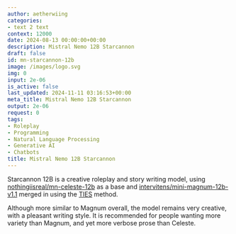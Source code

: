 ```yaml
---
author: aetherwiing
categories:
- text 2 text
context: 12000
date: 2024-08-13 00:00:00+00:00
description: Mistral Nemo 12B Starcannon
draft: false
id: mn-starcannon-12b
image: /images/logo.svg
img: 0
input: 2e-06
is_active: false
last_updated: 2024-11-11 03:16:53+00:00
meta_title: Mistral Nemo 12B Starcannon
output: 2e-06
request: 0
tags:
- Roleplay
- Programming
- Natural Language Processing
- Generative AI
- Chatbots
title: Mistral Nemo 12B Starcannon
---
```







Starcannon 12B is a creative roleplay and story writing model, using [nothingiisreal/mn-celeste-12b](https://openrouter.ai/nothingiisreal/mn-celeste-12b) as a base and [intervitens/mini-magnum-12b-v1.1](https://huggingface.co/intervitens/mini-magnum-12b-v1.1) merged in using the [TIES](https://arxiv.org/abs/2306.01708) method.

Although more similar to Magnum overall, the model remains very creative, with a pleasant writing style. It is recommended for people wanting more variety than Magnum, and yet more verbose prose than Celeste.

